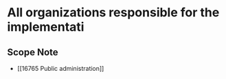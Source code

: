 # All organizations responsible for the implementati  

## Scope Note

- [[16765 Public administration]]  

